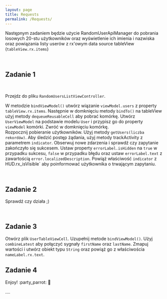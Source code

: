 ```yaml
---
layout: page
title: Requests
permalink: /Requests/
---
```


Następnym zadaniem będzie użycie RandomUserApiManager do pobrania losowych 20-stu użytkowników oraz wyświetlenie ich imienia i nazwiska oraz powiązania listy userów z rx'owym data source tableView (`tableView.rx.items`)

<br>

Zadanie 1
------------

<br>

Przejdz do pliku `RandomUsersListViewController`. 

W metodzie `bindViewModel()` utwórz wiązanie `viewModel.users` z property `tableView.rx.items`.
Następnie w domknięciu metody `bindTo()` na tableView użyj metody `dequeueReusableCell` aby pobrać komórkę.
Utwórz `UserViewModel` na podstawie modelu `User` i przypisz go do property `viewModel` komórki.
Zwróć w domknięciu komórkę.
<br>
Rozpocznij pobieranie użytkowników. Użyj metody `getUsers(liczba rekordów)`.
Aby śledzić postęp żądania, użyj metody trackActivity z parametrem `indicator`.
Obserwuj nowe zdarzenia i sprawdź czy zapytanie zakończyło się sukcesem.
Ustaw property `errorLabel.isHidden` na `true` w przypadku sukcesu, `false` w przypadku błędu oraz ustaw `errorLabel.text` z zawartością `error.localizedDescription`.
Powiąż właściwość `indicator` z HUD.rx_isVisible` aby poinformować użytkownika o trwającym zapytaniu.

<br>

Zadanie 2
-----------

Sprawdź czy działa ;)

<br>

Zadanie 3
-----------

Otwórz plik `UserTableViewCell`. Uzupełnij metode `bindViewModel()`.
Użyj `combineLatest` aby połączyć sygnały `firstName` oraz `lastName`.
Zmapuj wartości i utwórz obiekt typu `String` oraz powiąż go z właściwościa `nameLabel.rx.text`.

Zadanie 4
-----------
Enjoy! :party_parrot: :beers:


....
